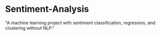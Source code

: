 # Sentiment-Analysis
"A machine learning project with sentiment classification, regression, and clustering without NLP."
